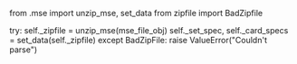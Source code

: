 from .mse import unzip_mse, set_data
from zipfile import BadZipfile

try:
    self._zipfile = unzip_mse(mse_file_obj)
    self._set_spec, self._card_specs = set_data(self._zipfile)
except BadZipFile:
    raise ValueError("Couldn't parse")
